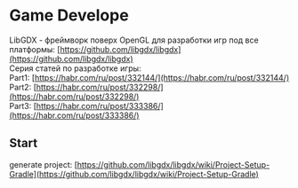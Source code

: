 # Game Develope

LibGDX -  фреймворк поверх OpenGL для разработки игр под все платформы: [https://github.com/libgdx/libgdx](https://github.com/libgdx/libgdx)  
Серия статей по разработке игры:   
Part1: [https://habr.com/ru/post/332144/](https://habr.com/ru/post/332144/)  
Part2: [https://habr.com/ru/post/332298/](https://habr.com/ru/post/332298/)  
Part3: [https://habr.com/ru/post/333386/](https://habr.com/ru/post/333386/)

## Start

generate project: [https://github.com/libgdx/libgdx/wiki/Project-Setup-Gradle](https://github.com/libgdx/libgdx/wiki/Project-Setup-Gradle)



